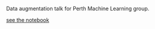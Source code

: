 Data augmentation talk for Perth Machine Learning group.

[see the notebook](https://github.com/wassname/data_augmentation_talk/blob/master/data_augmentation.ipynb)
